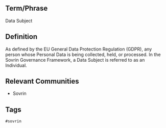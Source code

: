 ## Term/Phrase
Data Subject

## Definition
As defined by the EU General Data Protection Regulation (GDPR), any person whose Personal Data is being collected, held, or processed. In the Sovrin Governance Framework, a Data Subject is referred to as an Individual.

## Relevant Communities
* Sovrin

## Tags
```
#sovrin
```
